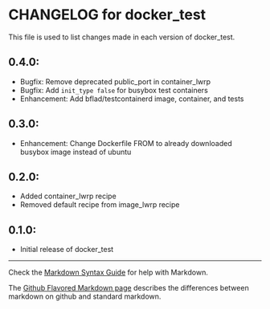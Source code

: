 # CHANGELOG for docker_test

This file is used to list changes made in each version of docker_test.

## 0.4.0:

* Bugfix: Remove deprecated public_port in container_lwrp
* Bugfix: Add `init_type false` for busybox test containers
* Enhancement: Add bflad/testcontainerd image, container, and tests

## 0.3.0:

* Enhancement: Change Dockerfile FROM to already downloaded busybox image instead of ubuntu

## 0.2.0:

* Added container_lwrp recipe
* Removed default recipe from image_lwrp recipe

## 0.1.0:

* Initial release of docker_test

- - -
Check the [Markdown Syntax Guide](http://daringfireball.net/projects/markdown/syntax) for help with Markdown.

The [Github Flavored Markdown page](http://github.github.com/github-flavored-markdown/) describes the differences between markdown on github and standard markdown.
